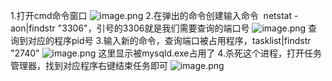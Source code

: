 1.打开cmd命令窗口
![image.png](https://cdn.nlark.com/yuque/0/2021/png/163552/1610899341251-0a8f7ad1-0745-42a8-8fb8-af9644337d43.png#align=left&display=inline&height=198&margin=%5Bobject%20Object%5D&name=image.png&originHeight=198&originWidth=397&size=10445&status=done&style=none&width=397)
2.在弹出的命令创建输入命令  netstat -aon|findstr "3306"，引号的3306就是我们需要查询的端口号
![image.png](https://cdn.nlark.com/yuque/0/2021/png/163552/1610899465426-adf3445c-3e94-4dd1-b5cf-1d7aa35dd98c.png#align=left&display=inline&height=480&margin=%5Bobject%20Object%5D&name=image.png&originHeight=480&originWidth=960&size=19044&status=done&style=none&width=960)
查询到对应的程序pid号
3.输入新的命令，查询端口被占用程序，tasklist|findstr "2740"
![image.png](https://cdn.nlark.com/yuque/0/2021/png/163552/1610899554990-7ffc67d6-253b-44c8-84c2-a1dcc6654851.png#align=left&display=inline&height=480&margin=%5Bobject%20Object%5D&name=image.png&originHeight=480&originWidth=960&size=20756&status=done&style=none&width=960)
这里显示被mysqld.exe占用了
4.杀死这个进程，打开任务管理器，找到对应程序右键结束任务即可
![image.png](https://cdn.nlark.com/yuque/0/2021/png/163552/1610899634968-1931ad13-8b39-4513-b6cc-78afacd6abc2.png#align=left&display=inline&height=541&margin=%5Bobject%20Object%5D&name=image.png&originHeight=541&originWidth=664&size=71206&status=done&style=none&width=664)

